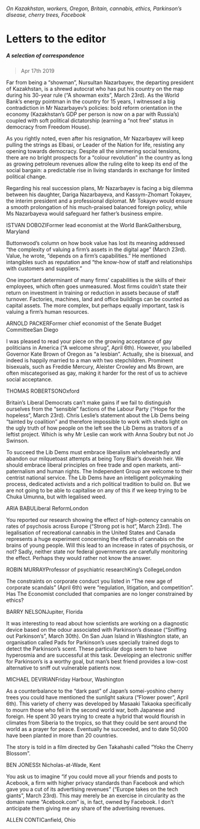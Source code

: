 ###### On Kazakhstan, workers, Oregon, Britain, cannabis, ethics, Parkinson’s disease, cherry trees, Facebook
# Letters to the editor 
##### A selection of correspondence 
> Apr 17th 2019 
Far from being a “showman”, Nursultan Nazarbayev, the departing president of Kazakhstan, is a shrewd autocrat who has put his country on the map during his 30-year rule (“A showman exits”, March 23rd). As the World Bank’s energy pointman in the country for 15 years, I witnessed a big contradiction in Mr Nazarbayev’s policies: bold reform orientation in the economy (Kazakhstan’s GDP per person is now on a par with Russia’s) coupled with soft political dictatorship (earning a “not free” status in democracy from Freedom House). 
As you rightly noted, even after his resignation, Mr Nazarbayev will keep pulling the strings as Elbasi, or Leader of the Nation for life, resisting any opening towards democracy. Despite all the simmering social tensions, there are no bright prospects for a “colour revolution” in the country as long as growing petroleum revenues allow the ruling elite to keep its end of the social bargain: a predictable rise in living standards in exchange for limited political change. 
Regarding his real succession plans, Mr Nazarbayev is facing a big dilemma between his daughter, Dariga Nazarbayeva, and Kassym-Zhomart Tokayev, the interim president and a professional diplomat. Mr Tokayev would ensure a smooth prolongation of his much-praised balanced foreign policy, while Ms Nazarbayeva would safeguard her father’s business empire. 
ISTVAN DOBOZIFormer lead economist at the World BankGaithersburg, Maryland 
Buttonwood’s column on how book value has lost its meaning addressed “the complexity of valuing a firm’s assets in the digital age” (March 23rd). Value, he wrote, “depends on a firm’s capabilities.” He mentioned intangibles such as reputation and “the know-how of staff and relationships with customers and suppliers.” 
One important determinant of many firms’ capabilities is the skills of their employees, which often goes unmeasured. Most firms couldn’t state their return on investment in training or reduction in assets because of staff turnover. Factories, machines, land and office buildings can be counted as capital assets. The more complex, but perhaps equally important, task is valuing a firm’s human resources. 
ARNOLD PACKERFormer chief economist of the Senate Budget CommitteeSan Diego 
I was pleased to read your piece on the growing acceptance of gay politicians in America (“A welcome shrug”, April 6th). However, you labelled Governor Kate Brown of Oregon as “a lesbian”. Actually, she is bisexual, and indeed is happily married to a man with two stepchildren. Prominent bisexuals, such as Freddie Mercury, Aleister Crowley and Ms Brown, are often miscategorised as gay, making it harder for the rest of us to achieve social acceptance. 
THOMAS ROBERTSONOxford 
Britain’s Liberal Democrats can’t make gains if we fail to distinguish ourselves from the “sensible” factions of the Labour Party (“Hope for the hopeless”, March 23rd). Chris Leslie’s statement about the Lib Dems being “tainted by coalition” and therefore impossible to work with sheds light on the ugly truth of how people on the left see the Lib Dems as traitors of a leftist project. Which is why Mr Leslie can work with Anna Soubry but not Jo Swinson. 
To succeed the Lib Dems must embrace liberalism wholeheartedly and abandon our milquetoast attempts at being Tony Blair’s doveish heir. We should embrace liberal principles on free trade and open markets, anti-paternalism and human rights. The Independent Group are welcome to their centrist national service. The Lib Dems have an intelligent policymaking process, dedicated activists and a rich political tradition to build on. But we are not going to be able to capitalise on any of this if we keep trying to be Chuka Umunna, but with legalised weed. 
ARIA BABULiberal ReformLondon 
You reported our research showing the effect of high-potency cannabis on rates of psychosis across Europe (“Strong pot is hot”, March 23rd). The legalisation of recreational cannabis in the United States and Canada represents a huge experiment concerning the effects of cannabis on the brains of young people. Will this lead to an increase in rates of psychosis, or not? Sadly, neither state nor federal governments are carefully monitoring the effect. Perhaps they would rather not know the answer. 
ROBIN MURRAYProfessor of psychiatric researchKing’s CollegeLondon 
The constraints on corporate conduct you listed in “The new age of corporate scandals” (April 6th) were “regulation, litigation, and competition”. Has The Economist concluded that companies are no longer constrained by ethics? 
BARRY NELSONJupiter, Florida 
It was interesting to read about how scientists are working on a diagnostic device based on the odour associated with Parkinson’s disease (“Sniffing out Parkinson’s”, March 30th). On San Juan Island in Washington state, an organisation called Pads for Parkinson’s uses specially trained dogs to detect the Parkinson’s scent. These particular dogs seem to have hyperosmia and are successful at this task. Developing an electronic sniffer for Parkinson’s is a worthy goal, but man’s best friend provides a low-cost alternative to sniff out vulnerable patients now. 
MICHAEL DEVIRIANFriday Harbour, Washington 
As a counterbalance to the “dark past” of Japan’s somei-yoshino cherry trees you could have mentioned the sunlight sakura (“Flower power”, April 6th). This variety of cherry was developed by Masaaki Takaoka specifically to mourn those who fell in the second world war, both Japanese and foreign. He spent 30 years trying to create a hybrid that would flourish in climates from Siberia to the tropics, so that they could be sent around the world as a prayer for peace. Eventually he succeeded, and to date 50,000 have been planted in more than 20 countries. 
The story is told in a film directed by Gen Takahashi called “Yoko the Cherry Blossom”. 
BEN JONESSt Nicholas-at-Wade, Kent 
You ask us to imagine “if you could move all your friends and posts to Acebook, a firm with higher privacy standards than Facebook and which gave you a cut of its advertising revenues” (“Europe takes on the tech giants”, March 23rd). This may merely be an exercise in circularity as the domain name “Acebook.com” is, in fact, owned by Facebook. I don’t anticipate them giving me any share of the advertising revenues. 
ALLEN CONTICanfield, Ohio 
